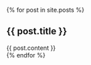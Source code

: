 {% for post in site.posts %}
<article id="" class="post">
<h2>{{ post.title }}</h2>
{{ post.content }}
</article>
{% endfor %}

